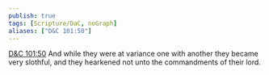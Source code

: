 ```yaml
---
publish: true
tags: [Scripture/DaC, noGraph]
aliases: ["D&C 101:50"]
---
```

[D&C 101:50](https://churchofjesuschrist.org/study/scriptures/dc-testament/dc/101?lang=eng&id=p50#p50) And while they were at variance one with another they became very slothful, and they hearkened not unto the commandments of their lord.
